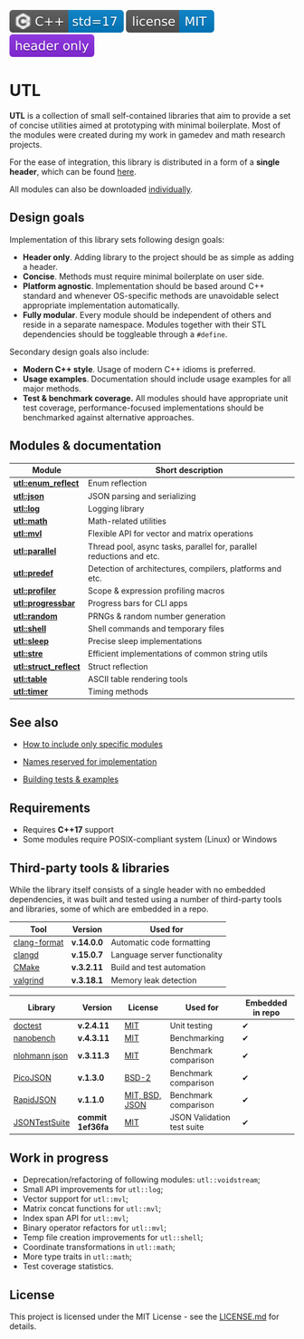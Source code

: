 [<img src ="docs/images/icon_cpp_std_17.svg">](https://en.wikipedia.org/wiki/C%2B%2B#Standardization)
[<img src ="docs/images/icon_license_mit.svg">](./LICENSE.md)
[<img src ="docs/images/icon_header_only.svg">](https://en.wikipedia.org/wiki/Header-only)

# UTL

**UTL** is a collection of small self-contained libraries that aim to provide a set of concise utilities aimed at prototyping with minimal boilerplate. Most of the modules were created during my work in gamedev and math research projects.

For the ease of integration, this library is distributed in a form of a **single header**, which can be found [here](./single_include/UTL.hpp).

All modules can also be downloaded [individually](./include/UTL).

## Design goals

Implementation of this library sets following design goals:

* **Header only**. Adding library to the project should be as simple as adding a header.
* **Concise**. Methods must require minimal boilerplate on user side.
* **Platform agnostic**. Implementation should be based around C++ standard and whenever OS-specific methods are unavoidable select appropriate implementation automatically.
* **Fully modular**. Every module should be independent of others and reside in a separate namespace. Modules together with their STL dependencies should be toggleable through a `#define`.

Secondary design goals also include:

* **Modern C++ style**. Usage of modern C++ idioms is preferred.
* **Usage examples**. Documentation should include usage examples for all major methods.
* **Test & benchmark coverage.** All modules should have appropriate unit test coverage, performance-focused implementations should be benchmarked against alternative approaches.

## Modules & documentation

| Module | Short description |
| - | - |
| [**utl::enum_reflect**](./docs/module_enum_reflect.md) | Enum reflection |
| [**utl::json**](./docs/module_json.md) | JSON parsing and serializing |
| [**utl::log**](./docs/module_log.md) | Logging library |
| [**utl::math**](./docs/module_math.md) | Math-related utilities |
| [**utl::mvl**](./docs/module_mvl.md) | Flexible API for vector and matrix operations |
| [**utl::parallel**](./docs/module_parallel.md) | Thread pool, async tasks, parallel for, parallel reductions and etc. |
| [**utl::predef**](./docs/module_predef.md) | Detection of architectures, compilers, platforms and etc. |
| [**utl::profiler**](./docs/module_profiler.md) | Scope & expression profiling macros |
| [**utl::progressbar**](./docs/module_progressbar.md) | Progress bars for CLI apps |
| [**utl::random**](./docs/module_random.md) | PRNGs & random number generation |
| [**utl::shell**](./docs/module_shell.md) | Shell commands and temporary files |
| [**utl::sleep**](./docs/module_sleep.md) | Precise sleep implementations |
| [**utl::stre**](./docs/module_stre.md) | Efficient implementations of common string utils |
| [**utl::struct_reflect**](./docs/module_struct_reflect.md) | Struct reflection |
| [**utl::table**](./docs/module_table.md) | ASCII table rendering tools |
| [**utl::timer**](./docs/module_timer.md) | Timing methods |

## See also

* [How to include only specific modules](./docs/guide_selecting_modules.md)

* [Names reserved for implementation](./docs/guide_reserved_names.md)

* [Building tests & examples](./docs/guide_building_project.md)



## Requirements

* Requires **C++17** support
* Some modules require POSIX-compliant system (Linux) or Windows

## Third-party tools & libraries

While the library itself consists of a single header with no embedded dependencies, it was built and tested using a number of third-party tools and libraries, some of which are embedded in a repo.

| Tool | Version | Used for |
| - | - | - |
| [clang-format](https://clang.llvm.org/docs/ClangFormat.html) | **v.14.0.0** | Automatic code formatting |
| [clangd](https://clangd.llvm.org) | **v.15.0.7** | Language server functionality |
| [CMake](https://cmake.org) | **v.3.2.11** | Build and test automation |
| [valgrind](https://valgrind.org) | **v.3.18.1** | Memory leak detection |

| Library | Version | License | Used for | Embedded in repo |
| - | - | - | - | - |
| [doctest](https://github.com/doctest/doctest) | **v.2.4.11** | [MIT](https://github.com/doctest/doctest/blob/master/LICENSE.txt) | Unit testing | ✔ |
| [nanobench](https://github.com/martinus/nanobench) | **v.4.3.11** | [MIT](https://github.com/martinus/nanobench/blob/master/LICENSE) | Benchmarking | ✔ |
| [nlohmann json](https://github.com/nlohmann/json) | **v.3.11.3** | [MIT](https://github.com/nlohmann/json/blob/develop/LICENSE.MIT) | Benchmark comparison | ✔ |
| [PicoJSON](https://github.com/kazuho/picojson) | **v.1.3.0** | [BSD-2](https://github.com/kazuho/picojson/blob/master/LICENSE) | Benchmark comparison | ✔ |
| [RapidJSON](https://github.com/Tencent/rapidjson) | **v.1.1.0** | [MIT, BSD, JSON](https://github.com/Tencent/rapidjson/blob/master/license.txt) | Benchmark comparison | ✔ |
| [JSONTestSuite](https://github.com/nst/JSONTestSuite/) | **commit 1ef36fa** | [MIT](https://github.com/nst/JSONTestSuite/blob/master/LICENSE) | JSON Validation test suite | ✔ |

## Work in progress

* Deprecation/refactoring of following modules: `utl::voidstream`;
* Small API improvements for `utl::log`;
* Vector support for `utl::mvl`;
* Matrix concat functions for `utl::mvl`;
* Index span API for `utl::mvl`;
* Binary operator refactors for `utl::mvl`;
* Temp file creation improvements for `utl::shell`;
* Coordinate transformations in `utl::math`;
* More type traits in `utl::math`;
* Test coverage statistics.

## License

This project is licensed under the MIT License - see the [LICENSE.md](./LICENSE.md) for details.
